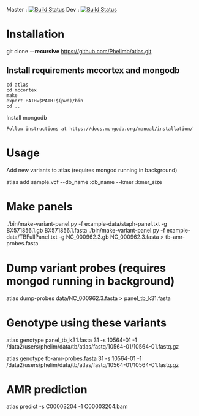 Master : [![Build Status](https://travis-ci.com/Phelimb/atlas.svg?token=zS56Z2pmznVQKhUTxqcq&branch=master)](https://travis-ci.com/Phelimb/atlas)
Dev : [![Build Status](https://travis-ci.com/Phelimb/atlas.svg?token=zS56Z2pmznVQKhUTxqcq&branch=dev)](https://travis-ci.com/Phelimb/atlas)

# Installation

git clone **--recursive** https://github.com/Phelimb/atlas.git

## Install requirements mccortex and mongodb

	cd atlas
	cd mccortex
	make	
	export PATH=$PATH:$(pwd)/bin
	cd ..

Install mongodb

	Follow instructions at https://docs.mongodb.org/manual/installation/


# Usage

Add new variants to atlas (requires mongod running in background)

atlas add sample.vcf --db_name :db_name --kmer :kmer_size

# Make panels

./bin/make-variant-panel.py -f example-data/staph-panel.txt -g BX571856.1.gb BX571856.1.fasta
./bin/make-variant-panel.py -f example-data/TBFullPanel.txt -g NC_000962.3.gb NC_000962.3.fasta > tb-amr-probes.fasta

# Dump variant probes (requires mongod running in background)

atlas dump-probes data/NC_000962.3.fasta > panel_tb_k31.fasta

# Genotype using these variants

atlas genotype panel_tb_k31.fasta 31 -s 10564-01 -1 /data2/users/phelim/data/tb/atlas/fastq/10564-01/10564-01.fastq.gz

atlas genotype tb-amr-probes.fasta 31 -s 10564-01 -1 /data2/users/phelim/data/tb/atlas/fastq/10564-01/10564-01.fastq.gz

# AMR prediction

atlas predict -s C00003204 -1 C00003204.bam


